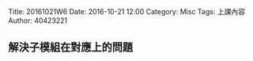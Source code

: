 Title: 20161021W6
Date: 2016-10-21 12:00
Category: Misc
Tags: 上課內容
Author: 40423221

<h2>解決子模組在對應上的問題</h2>